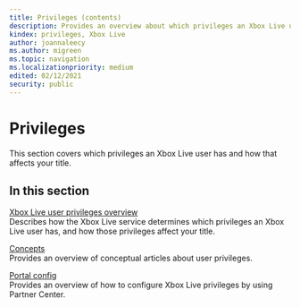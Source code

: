 ```yaml
---
title: Privileges (contents)
description: Provides an overview about which privileges an Xbox Live user has and how that affects your title.
kindex: privileges, Xbox Live
author: joannaleecy
ms.author: migreen
ms.topic: navigation
ms.localizationpriority: medium
edited: 02/12/2021
security: public
---
```


# Privileges

This section covers which privileges an Xbox Live user has and how that affects your title.  

## In this section  
  
[Xbox Live user privileges overview](live-user-privileges-overview.md)  
Describes how the Xbox Live service determines which privileges an Xbox Live user has, and how those privileges affect your title.  
  
[Concepts](concepts/live-privileges-concepts-nav.md)  
Provides an overview of conceptual articles about user privileges.  
  
[Portal config](config/live-privileges-config-nav.md)  
Provides an overview of how to configure Xbox Live privileges by using Partner Center.  
  

